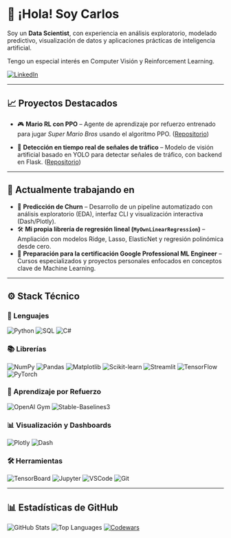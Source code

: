 # 👋 ¡Hola! Soy Carlos

Soy un **Data Scientist**, con experiencia en análisis exploratorio, modelado predictivo, visualización de datos y aplicaciones prácticas de inteligencia artificial.

Tengo un especial interés en Computer Visión y Reinforcement Learning.

[![LinkedIn](https://img.shields.io/badge/LinkedIn-blue?style=for-the-badge\&logo=linkedin\&logoColor=white)](https://www.linkedin.com/in/carlos-lopez-de-lizaga/)

---

## 📈 Proyectos Destacados

* 🎮 **Mario RL con PPO** – Agente de aprendizaje por refuerzo entrenado para jugar *Super Mario Bros* usando el algoritmo PPO.
  ([Repositorio](https://github.com/Reezo912/SuperMario-RL-PPO))

* 🚦 **Detección en tiempo real de señales de tráfico** – Modelo de visión artificial basado en YOLO para detectar señales de tráfico, con backend en Flask.
  ([Repositorio](https://github.com/Reezo912/Detector-Senales-Trafico))

---

## 🧠 Actualmente trabajando en

* 🚩 **Predicción de Churn** – Desarrollo de un pipeline automatizado con análisis exploratorio (EDA), interfaz CLI y visualización interactiva (Dash/Plotly).
* 🛠️ **Mi propia librería de regresión lineal (`MyOwnLinearRegression`)** – Ampliación con modelos Ridge, Lasso, ElasticNet y regresión polinómica desde cero.
* 🏅 **Preparación para la certificación Google Professional ML Engineer** – Cursos especializados y proyectos personales enfocados en conceptos clave de Machine Learning.

---

## ⚙️ Stack Técnico

### 🧪 Lenguajes

![Python](https://img.shields.io/badge/Python-3776AB?style=for-the-badge\&logo=python\&logoColor=white)
![SQL](https://img.shields.io/badge/SQL-003B57?style=for-the-badge\&logo=sqlite\&logoColor=white)
![C#](https://img.shields.io/badge/C%23-239120?style=for-the-badge\&logo=c-sharp\&logoColor=white)

### 📚 Librerías

![NumPy](https://img.shields.io/badge/NumPy-013243?style=for-the-badge\&logo=numpy\&logoColor=white)
![Pandas](https://img.shields.io/badge/Pandas-150458?style=for-the-badge\&logo=pandas\&logoColor=white)
![Matplotlib](https://img.shields.io/badge/Matplotlib-ffffff?style=for-the-badge\&logo=matplotlib\&logoColor=black)
![Scikit-learn](https://img.shields.io/badge/Scikit--Learn-F7931E?style=for-the-badge\&logo=scikit-learn\&logoColor=white)
![Streamlit](https://img.shields.io/badge/Streamlit-FF4B4B?style=for-the-badge\&logo=streamlit\&logoColor=white)
![TensorFlow](https://img.shields.io/badge/TensorFlow-FF6F00?style=for-the-badge\&logo=tensorflow\&logoColor=white)
![PyTorch](https://img.shields.io/badge/PyTorch-EE4C2C?style=for-the-badge\&logo=PyTorch\&logoColor=white)

### 🤖 Aprendizaje por Refuerzo

![OpenAI Gym](https://img.shields.io/badge/OpenAI%20Gym-000000?style=for-the-badge\&logo=openai\&logoColor=white)
![Stable-Baselines3](https://img.shields.io/badge/Stable--Baselines3-FFB000?style=for-the-badge\&logo=python\&logoColor=white)

### 📊 Visualización y Dashboards

![Plotly](https://img.shields.io/badge/Plotly-3F4F75?style=for-the-badge\&logo=plotly\&logoColor=white)
![Dash](https://img.shields.io/badge/Dash-0084FF?style=for-the-badge\&logo=plotly\&logoColor=white)

### 🛠️ Herramientas

![TensorBoard](https://img.shields.io/badge/TensorBoard-FFA500?style=for-the-badge\&logo=tensorflow\&logoColor=white)
![Jupyter](https://img.shields.io/badge/Jupyter-F37626?style=for-the-badge\&logo=jupyter\&logoColor=white)
![VSCode](https://img.shields.io/badge/VSCode-007ACC?style=for-the-badge\&logo=visual-studio-code\&logoColor=white)
![Git](https://img.shields.io/badge/Git-F05032?style=for-the-badge\&logo=git\&logoColor=white)

---

## 📊 Estadísticas de GitHub

![GitHub Stats](https://github-readme-stats.vercel.app/api?username=Reezo912\&show_icons=true\&theme=radical)
![Top Languages](https://github-readme-stats.vercel.app/api/top-langs/?username=Reezo912\&layout=compact\&theme=radical)
[![Codewars](https://img.shields.io/badge/Codewars-username-red?logo=codewars&style=for-the-badge)](https://www.codewars.com/users/Reezo912/badges/large)

